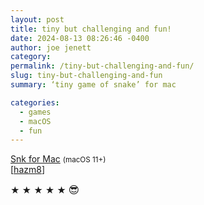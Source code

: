```yaml
---
layout: post
title: tiny but challenging and fun!
date: 2024-08-13 08:26:46 -0400
author: joe jenett
category: 
permalink: /tiny-but-challenging-and-fun/
slug: tiny-but-challenging-and-fun
summary: ‘tiny game of snake’ for mac

categories:
  - games
  - macOS
  - fun
---
```

<a title="Mowglii - Snk for Mac" href="https://www.mowglii.com/snk/">Snk for Mac</a> <small>(macOS 11+)</small><br>[<a title="source" href="https://pinboard.in/u:hazm8">hazm8</a>]

★ ★ ★ ★ ★ <span style="font-size:1.2em;">😎</span>

<a style="display:none;" href="https://brid.gy/publish/mastodon"><small>(cross-posted to mastodon)</small></a>